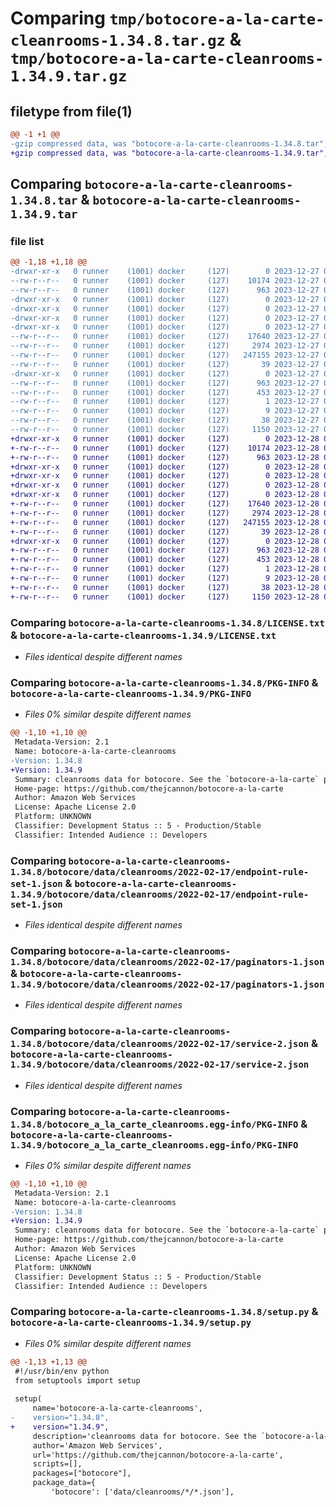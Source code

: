 # Comparing `tmp/botocore-a-la-carte-cleanrooms-1.34.8.tar.gz` & `tmp/botocore-a-la-carte-cleanrooms-1.34.9.tar.gz`

## filetype from file(1)

```diff
@@ -1 +1 @@
-gzip compressed data, was "botocore-a-la-carte-cleanrooms-1.34.8.tar", last modified: Wed Dec 27 01:06:32 2023, max compression
+gzip compressed data, was "botocore-a-la-carte-cleanrooms-1.34.9.tar", last modified: Thu Dec 28 01:06:34 2023, max compression
```

## Comparing `botocore-a-la-carte-cleanrooms-1.34.8.tar` & `botocore-a-la-carte-cleanrooms-1.34.9.tar`

### file list

```diff
@@ -1,18 +1,18 @@
-drwxr-xr-x   0 runner    (1001) docker     (127)        0 2023-12-27 01:06:32.783297 botocore-a-la-carte-cleanrooms-1.34.8/
--rw-r--r--   0 runner    (1001) docker     (127)    10174 2023-12-27 01:06:32.000000 botocore-a-la-carte-cleanrooms-1.34.8/LICENSE.txt
--rw-r--r--   0 runner    (1001) docker     (127)      963 2023-12-27 01:06:32.783297 botocore-a-la-carte-cleanrooms-1.34.8/PKG-INFO
-drwxr-xr-x   0 runner    (1001) docker     (127)        0 2023-12-27 01:06:32.783297 botocore-a-la-carte-cleanrooms-1.34.8/botocore/
-drwxr-xr-x   0 runner    (1001) docker     (127)        0 2023-12-27 01:06:32.783297 botocore-a-la-carte-cleanrooms-1.34.8/botocore/data/
-drwxr-xr-x   0 runner    (1001) docker     (127)        0 2023-12-27 01:06:32.783297 botocore-a-la-carte-cleanrooms-1.34.8/botocore/data/cleanrooms/
-drwxr-xr-x   0 runner    (1001) docker     (127)        0 2023-12-27 01:06:32.783297 botocore-a-la-carte-cleanrooms-1.34.8/botocore/data/cleanrooms/2022-02-17/
--rw-r--r--   0 runner    (1001) docker     (127)    17640 2023-12-27 01:06:28.000000 botocore-a-la-carte-cleanrooms-1.34.8/botocore/data/cleanrooms/2022-02-17/endpoint-rule-set-1.json
--rw-r--r--   0 runner    (1001) docker     (127)     2974 2023-12-27 01:06:28.000000 botocore-a-la-carte-cleanrooms-1.34.8/botocore/data/cleanrooms/2022-02-17/paginators-1.json
--rw-r--r--   0 runner    (1001) docker     (127)   247155 2023-12-27 01:06:28.000000 botocore-a-la-carte-cleanrooms-1.34.8/botocore/data/cleanrooms/2022-02-17/service-2.json
--rw-r--r--   0 runner    (1001) docker     (127)       39 2023-12-27 01:06:28.000000 botocore-a-la-carte-cleanrooms-1.34.8/botocore/data/cleanrooms/2022-02-17/waiters-2.json
-drwxr-xr-x   0 runner    (1001) docker     (127)        0 2023-12-27 01:06:32.783297 botocore-a-la-carte-cleanrooms-1.34.8/botocore_a_la_carte_cleanrooms.egg-info/
--rw-r--r--   0 runner    (1001) docker     (127)      963 2023-12-27 01:06:32.000000 botocore-a-la-carte-cleanrooms-1.34.8/botocore_a_la_carte_cleanrooms.egg-info/PKG-INFO
--rw-r--r--   0 runner    (1001) docker     (127)      453 2023-12-27 01:06:32.000000 botocore-a-la-carte-cleanrooms-1.34.8/botocore_a_la_carte_cleanrooms.egg-info/SOURCES.txt
--rw-r--r--   0 runner    (1001) docker     (127)        1 2023-12-27 01:06:32.000000 botocore-a-la-carte-cleanrooms-1.34.8/botocore_a_la_carte_cleanrooms.egg-info/dependency_links.txt
--rw-r--r--   0 runner    (1001) docker     (127)        9 2023-12-27 01:06:32.000000 botocore-a-la-carte-cleanrooms-1.34.8/botocore_a_la_carte_cleanrooms.egg-info/top_level.txt
--rw-r--r--   0 runner    (1001) docker     (127)       38 2023-12-27 01:06:32.783297 botocore-a-la-carte-cleanrooms-1.34.8/setup.cfg
--rw-r--r--   0 runner    (1001) docker     (127)     1150 2023-12-27 01:06:32.000000 botocore-a-la-carte-cleanrooms-1.34.8/setup.py
+drwxr-xr-x   0 runner    (1001) docker     (127)        0 2023-12-28 01:06:34.234221 botocore-a-la-carte-cleanrooms-1.34.9/
+-rw-r--r--   0 runner    (1001) docker     (127)    10174 2023-12-28 01:06:33.000000 botocore-a-la-carte-cleanrooms-1.34.9/LICENSE.txt
+-rw-r--r--   0 runner    (1001) docker     (127)      963 2023-12-28 01:06:34.234221 botocore-a-la-carte-cleanrooms-1.34.9/PKG-INFO
+drwxr-xr-x   0 runner    (1001) docker     (127)        0 2023-12-28 01:06:34.234221 botocore-a-la-carte-cleanrooms-1.34.9/botocore/
+drwxr-xr-x   0 runner    (1001) docker     (127)        0 2023-12-28 01:06:34.234221 botocore-a-la-carte-cleanrooms-1.34.9/botocore/data/
+drwxr-xr-x   0 runner    (1001) docker     (127)        0 2023-12-28 01:06:34.234221 botocore-a-la-carte-cleanrooms-1.34.9/botocore/data/cleanrooms/
+drwxr-xr-x   0 runner    (1001) docker     (127)        0 2023-12-28 01:06:34.234221 botocore-a-la-carte-cleanrooms-1.34.9/botocore/data/cleanrooms/2022-02-17/
+-rw-r--r--   0 runner    (1001) docker     (127)    17640 2023-12-28 01:06:26.000000 botocore-a-la-carte-cleanrooms-1.34.9/botocore/data/cleanrooms/2022-02-17/endpoint-rule-set-1.json
+-rw-r--r--   0 runner    (1001) docker     (127)     2974 2023-12-28 01:06:26.000000 botocore-a-la-carte-cleanrooms-1.34.9/botocore/data/cleanrooms/2022-02-17/paginators-1.json
+-rw-r--r--   0 runner    (1001) docker     (127)   247155 2023-12-28 01:06:26.000000 botocore-a-la-carte-cleanrooms-1.34.9/botocore/data/cleanrooms/2022-02-17/service-2.json
+-rw-r--r--   0 runner    (1001) docker     (127)       39 2023-12-28 01:06:26.000000 botocore-a-la-carte-cleanrooms-1.34.9/botocore/data/cleanrooms/2022-02-17/waiters-2.json
+drwxr-xr-x   0 runner    (1001) docker     (127)        0 2023-12-28 01:06:34.234221 botocore-a-la-carte-cleanrooms-1.34.9/botocore_a_la_carte_cleanrooms.egg-info/
+-rw-r--r--   0 runner    (1001) docker     (127)      963 2023-12-28 01:06:34.000000 botocore-a-la-carte-cleanrooms-1.34.9/botocore_a_la_carte_cleanrooms.egg-info/PKG-INFO
+-rw-r--r--   0 runner    (1001) docker     (127)      453 2023-12-28 01:06:34.000000 botocore-a-la-carte-cleanrooms-1.34.9/botocore_a_la_carte_cleanrooms.egg-info/SOURCES.txt
+-rw-r--r--   0 runner    (1001) docker     (127)        1 2023-12-28 01:06:34.000000 botocore-a-la-carte-cleanrooms-1.34.9/botocore_a_la_carte_cleanrooms.egg-info/dependency_links.txt
+-rw-r--r--   0 runner    (1001) docker     (127)        9 2023-12-28 01:06:34.000000 botocore-a-la-carte-cleanrooms-1.34.9/botocore_a_la_carte_cleanrooms.egg-info/top_level.txt
+-rw-r--r--   0 runner    (1001) docker     (127)       38 2023-12-28 01:06:34.234221 botocore-a-la-carte-cleanrooms-1.34.9/setup.cfg
+-rw-r--r--   0 runner    (1001) docker     (127)     1150 2023-12-28 01:06:33.000000 botocore-a-la-carte-cleanrooms-1.34.9/setup.py
```

### Comparing `botocore-a-la-carte-cleanrooms-1.34.8/LICENSE.txt` & `botocore-a-la-carte-cleanrooms-1.34.9/LICENSE.txt`

 * *Files identical despite different names*

### Comparing `botocore-a-la-carte-cleanrooms-1.34.8/PKG-INFO` & `botocore-a-la-carte-cleanrooms-1.34.9/PKG-INFO`

 * *Files 0% similar despite different names*

```diff
@@ -1,10 +1,10 @@
 Metadata-Version: 2.1
 Name: botocore-a-la-carte-cleanrooms
-Version: 1.34.8
+Version: 1.34.9
 Summary: cleanrooms data for botocore. See the `botocore-a-la-carte` package for more info.
 Home-page: https://github.com/thejcannon/botocore-a-la-carte
 Author: Amazon Web Services
 License: Apache License 2.0
 Platform: UNKNOWN
 Classifier: Development Status :: 5 - Production/Stable
 Classifier: Intended Audience :: Developers
```

### Comparing `botocore-a-la-carte-cleanrooms-1.34.8/botocore/data/cleanrooms/2022-02-17/endpoint-rule-set-1.json` & `botocore-a-la-carte-cleanrooms-1.34.9/botocore/data/cleanrooms/2022-02-17/endpoint-rule-set-1.json`

 * *Files identical despite different names*

### Comparing `botocore-a-la-carte-cleanrooms-1.34.8/botocore/data/cleanrooms/2022-02-17/paginators-1.json` & `botocore-a-la-carte-cleanrooms-1.34.9/botocore/data/cleanrooms/2022-02-17/paginators-1.json`

 * *Files identical despite different names*

### Comparing `botocore-a-la-carte-cleanrooms-1.34.8/botocore/data/cleanrooms/2022-02-17/service-2.json` & `botocore-a-la-carte-cleanrooms-1.34.9/botocore/data/cleanrooms/2022-02-17/service-2.json`

 * *Files identical despite different names*

### Comparing `botocore-a-la-carte-cleanrooms-1.34.8/botocore_a_la_carte_cleanrooms.egg-info/PKG-INFO` & `botocore-a-la-carte-cleanrooms-1.34.9/botocore_a_la_carte_cleanrooms.egg-info/PKG-INFO`

 * *Files 0% similar despite different names*

```diff
@@ -1,10 +1,10 @@
 Metadata-Version: 2.1
 Name: botocore-a-la-carte-cleanrooms
-Version: 1.34.8
+Version: 1.34.9
 Summary: cleanrooms data for botocore. See the `botocore-a-la-carte` package for more info.
 Home-page: https://github.com/thejcannon/botocore-a-la-carte
 Author: Amazon Web Services
 License: Apache License 2.0
 Platform: UNKNOWN
 Classifier: Development Status :: 5 - Production/Stable
 Classifier: Intended Audience :: Developers
```

### Comparing `botocore-a-la-carte-cleanrooms-1.34.8/setup.py` & `botocore-a-la-carte-cleanrooms-1.34.9/setup.py`

 * *Files 0% similar despite different names*

```diff
@@ -1,13 +1,13 @@
 #!/usr/bin/env python
 from setuptools import setup
 
 setup(
     name='botocore-a-la-carte-cleanrooms',
-    version="1.34.8",
+    version="1.34.9",
     description='cleanrooms data for botocore. See the `botocore-a-la-carte` package for more info.',
     author='Amazon Web Services',
     url='https://github.com/thejcannon/botocore-a-la-carte',
     scripts=[],
     packages=["botocore"],
     package_data={
         'botocore': ['data/cleanrooms/*/*.json'],
```

